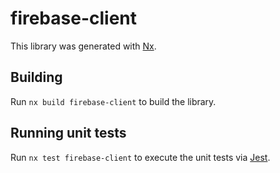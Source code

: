 # firebase-client

This library was generated with [Nx](https://nx.dev).

## Building

Run `nx build firebase-client` to build the library.

## Running unit tests

Run `nx test firebase-client` to execute the unit tests via [Jest](https://jestjs.io).
